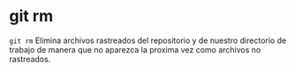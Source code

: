 # git rm

`git rm` Elimina archivos rastreados del repositorio y de nuestro directorio de trabajo de manera que no aparezca la proxima vez como archivos no rastreados.
